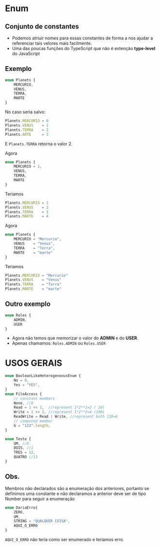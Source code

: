 # Enum
## Conjunto de constantes
- Podemos atriuir nomes para essas constantes de forma a nos ajudar a referenciar tais velores mais facilmente.
- Uma das poucas funções do TypeScript que não é extenção **type-level** do JavaScript
## Exemplo
```ts
enum Planets {
    MERCURIO,
    VENUS,
    TERRA,
    MARTE
}
```
No caso seria salvo:
```ts
Planets.MERCURIO = 0
Planets.VENUS    = 1
Planets.TERRA    = 2
Planets.ARTE     = 3
```
E `Planets.TERRA` retorna o valor 2.  
  
Agora
```ts
enum Planets {
    MERCURIO = 1,
    VENUS,
    TERRA,
    MARTE
}
```
Teriamos
```ts
Planets.MERCURIO = 1
Planets.VENUS    = 2
Planets.TERRA    = 3
Planets.MARTE    = 4
```

Agora
```ts
enum Planets {
    MERCURIO = "Mercurio",
    VENUS    = "Venus",
    TERRA    = "Terra",
    MARTE    = "marte"
}
```
Teriamos
```ts
Planets.MERCURIO = "Mercurio"
Planets.VENUS    = "Venus"
Planets.TERRA    = "Terra"
Planets.MARTE    = "marte"
```

## Outro exemplo
```ts
enum Roles {
    ADMIN,
    USER
}
```
- Agora não temos que memorizar o valor do **ADMIN** e do **USER**.
- Apenas chamamos: `Roles.ADMIN` ou `Roles.USER`

# USOS GERAIS
```ts
enum BooleanLikeHeterogeneousEnum {
    No = 0,
    Yes = "YES",
}
enum FileAccess {
    // constant members
    None, //0
    Read = 1 << 1,  //represent 1*2**1=2 ( 10)
    Write = 1 << 2, //represent 1*2**2=4 (100)
    ReadWrite = Read | Write, //represent both 110=6
    // computed member
    G = "123".length,
}

enum Teste {
    UM, //0
    DOIS, //1
    TRES = 12, 
    QUATRO //13
}
```

## Obs.
Membros não declarados são a enumeração dos anteriores, portanto se definimos uma constante e não declaramos a anterior deve ser de tipo Number para seguir a enumeração

```ts
enum DariaErro{
    ZERO,
    UM,
    STRING = "QUALQUER COISA",
    AQUI_O_ERRO
}
```
`AQUI_O_ERRO` não teria como ser enumerado e teriamos erro.